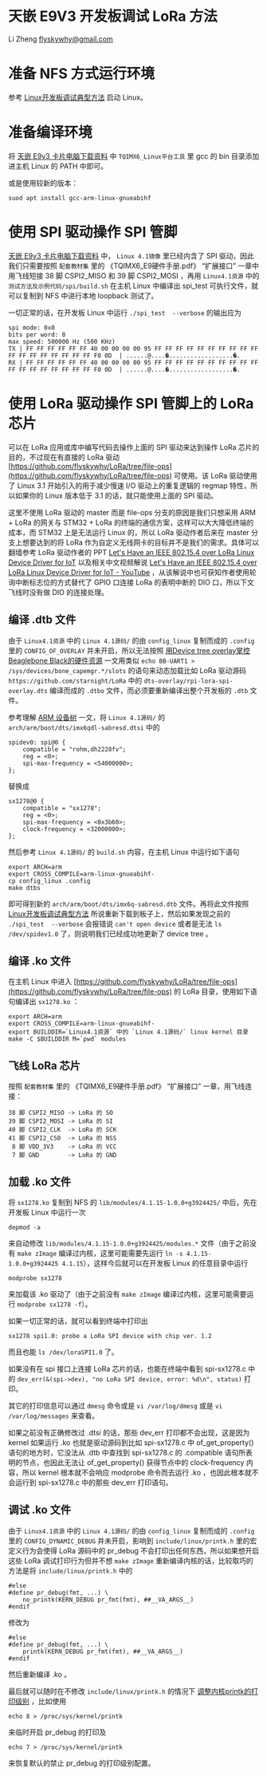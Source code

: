 # 天嵌 E9V3 开发板调试 LoRa 方法

Li Zheng flyskywhy@gmail.com

# 准备 NFS 方式运行环境
参考 [Linux开发板调试典型方法](Linux开发板调试典型方法.md) 启动 Linux。

# 准备编译环境
将 [天嵌 E9v3 卡片电脑下载资料](http://www.embedsky.com/index.php?g=home&m=download&a=show&id=7) 中 `TQIMX6_Linux平台工具` 里 gcc 的 bin 目录添加进主机 Linux 的 PATH 中即可。

或是使用较新的版本：

    suod apt install gcc-arm-linux-gnueabihf

# 使用 SPI 驱动操作 SPI 管脚
[天嵌 E9v3 卡片电脑下载资料](http://www.embedsky.com/index.php?g=home&m=download&a=show&id=7) 中， `Linux 4.1镜像` 里已经内含了 SPI 驱动，因此我们只需要按照 `配套教材集` 里的 《TQIMX6_E9硬件手册.pdf》 “扩展接口” 一章中用飞线短接 38 脚 CSPI2_MISO 和 39 脚 CSPI2_MOSI ，再用 `Linux4.1资源` 中的 `测试方法及示例代码/spi/build.sh` 在主机 Linux 中编译出 spi_test 可执行文件，就可以复制到 NFS 中进行本地 loopback 测试了。

一切正常的话，在开发板 Linux 中运行 `./spi_test  --verbose` 的输出应为
```
spi mode: 0x0
bits per word: 8
max speed: 500000 Hz (500 KHz)
TX | FF FF FF FF FF FF 40 00 00 00 00 95 FF FF FF FF FF FF FF FF FF FF FF FF FF FF FF FF FF FF F0 0D  | ......@....�..................�.
RX | FF FF FF FF FF FF 40 00 00 00 00 95 FF FF FF FF FF FF FF FF FF FF FF FF FF FF FF FF FF FF F0 0D  | ......@....�..................�.
```

# 使用 LoRa 驱动操作 SPI 管脚上的 LoRa 芯片
可以在 LoRa 应用或库中编写代码去操作上面的 SPI 驱动来达到操作 LoRa 芯片的目的，不过现在有直接的 LoRa 驱动 [https://github.com/flyskywhy/LoRa/tree/file-ops](https://github.com/flyskywhy/LoRa/tree/file-ops) 可使用。该 LoRa 驱动使用了 Linux 3.1 开始引入的用于减少慢速 I/O 驱动上的重复逻辑的 regmap 特性，所以如果你的 Linux 版本低于 3.1 的话，就只能使用上面的 SPI 驱动。

这里不使用 LoRa 驱动的 master 而是 file-ops 分支的原因是我们只想采用 ARM + LoRa 的网关与 STM32 + LoRa 的终端的通信方案，这样可以大大降低终端的成本，而 STM32 上是无法运行 Linux 的，所以 LoRa 驱动作者后来在 master 分支上想要达到的将 LoRa 作为自定义无线网卡的目标并不是我们的需求。具体可以翻墙参考 LoRa 驱动作者的 PPT [Let's Have an IEEE 802.15.4 over LoRa Linux Device Driver for IoT](https://www.slideshare.net/chienhungpan/lets-have-an-ieee-802154-over-lora-linux-device-driver-for-iot) 以及相关中文视频解说 [Let's Have an IEEE 802.15.4 over LoRa Linux Device Driver for IoT - YouTube](https://www.youtube.com/watch?v=_lGN-LDyl2I) ，从该解说中也可获知作者使用轮询中断标志位的方式替代了 GPIO 口连接 LoRa 的表明中断的 DIO 口，所以下文飞线时没有做 DIO 的连接处理。

## 编译 .dtb 文件
由于 `Linux4.1资源` 中的 `Linux 4.1源码/` 的由 `config_linux` 复制而成的 `.config` 里的 `CONFIG_OF_OVERLAY` 并未开启，所以无法按照 [用Device tree overlay掌控Beaglebone Black的硬件资源](https://techfantastic.wordpress.com/2013/11/15/beaglebone-black-device-tree-overlay/) 一文用类似 `echo BB-UART1 > /sys/devices/bone_capemgr.*/slots` 的语句来动态加载比如 LoRa 驱动源码 `https://github.com/starnight/LoRa` 中的 `dts-overlay/rpi-lora-spi-overlay.dts` 编译而成的 `.dtbo` 文件，而必须要重新编译出整个开发板的 `.dtb` 文件。

参考理解 [ARM 设备树](https://blog.csdn.net/21cnbao/article/details/8457546) 一文，将 `Linux 4.1源码/` 的 `arch/arm/boot/dts/imx6qdl-sabresd.dtsi` 中的
```
spidev0: spi@0 {
    compatible = "rohm,dh2228fv";
    reg = <0>;
    spi-max-frequency = <54000000>;
};
```
替换成
```
sx1278@0 {
    compatible = "sx1278";
    reg = <0>;
    spi-max-frequency = <0x3b60>;
    clock-frequency = <32000000>;
};
```
然后参考 `Linux 4.1源码/` 的 `build.sh` 内容，在主机 Linux 中运行如下语句
```
export ARCH=arm
export CROSS_COMPILE=arm-linux-gnueabihf-
cp config_linux .config
make dtbs
```
即可得到新的 `arch/arm/boot/dts/imx6q-sabresd.dtb` 文件。再将此文件按照 [Linux开发板调试典型方法](Linux开发板调试典型方法.md) 所说重新下载到板子上，然后如果发现之前的 `./spi_test  --verbose` 会报错说 `can't open device` 或者是无法 `ls /dev/spidev1.0` 了，则说明我们已经成功地更新了 device tree 。

## 编译 .ko 文件
在主机 Linux 中进入 [https://github.com/flyskywhy/LoRa/tree/file-ops](https://github.com/flyskywhy/LoRa/tree/file-ops) 的 LoRa 目录，使用如下语句编译出 `sx1278.ko` ：
```
export ARCH=arm
export CROSS_COMPILE=arm-linux-gnueabihf-
export BUILDDIR=`Linux4.1资源` 中的 `Linux 4.1源码/` linux kernel 目录
make -C $BUILDDIR M=`pwd` modules
```
## 飞线 LoRa 芯片
按照 `配套教材集` 里的 《TQIMX6_E9硬件手册.pdf》 “扩展接口” 一章，用飞线连接：
```
38 脚 CSPI2_MISO -> LoRa 的 SO
39 脚 CSPI2_MOSI -> LoRa 的 SI
40 脚 CSPI2_CLK  -> LoRa 的 SCK
41 脚 CSPI2_CS0  -> LoRa 的 NSS
 8 脚 VDD_3V3    -> LoRa 的 VCC
 7 脚 GND        -> LoRa 的 GND
```
## 加载 .ko 文件
将 `sx1278.ko` 复制到 NFS 的 `lib/modules/4.1.15-1.0.0+g3924425/` 中后，先在开发板 Linux 中运行一次

    depmod -a

来自动修改 `lib/modules/4.1.15-1.0.0+g3924425/modules.*` 文件（由于之前没有 `make zImage` 编译过内核，这里可能需要先运行 `ln -s 4.1.15-1.0.0+g3924425 4.1.15`），这样今后就可以在开发板 Linux 的任意目录中运行

    modprobe sx1278

来加载该 .ko 驱动了（由于之前没有 `make zImage` 编译过内核，这里可能需要运行 `modprobe sx1278 -f`）。

如果一切正常的话，就可以看到终端中打印出

    sx1278 spi1.0: probe a LoRa SPI device with chip ver. 1.2

而且也能 `ls /dev/loraSPI1.0` 了。

如果没有在 spi 接口上连接 LoRa 芯片的话，也能在终端中看到 spi-sx1278.c 中的 `dev_err(&(spi->dev), "no LoRa SPI device, error: %d\n", status)` 打印。

其它的打印信息可以通过 `dmesg` 命令或是 `vi /var/log/dmesg` 或是 `vi /var/log/messages` 来查看。

如果之前没有正确修改过 .dtsi 的话，那些 dev_err 打印都不会出现，这是因为 kernel 如果运行 .ko 也就是驱动源码到比如 spi-sx1278.c 中 of_get_property() 语句的地方时，它没法从 .dtb 中查找到 spi-sx1278.c 的 .compatible 语句所表明的节点，也因此无法让 of_get_property() 获得节点中的 clock-frequency 内容，所以 kernel 根本就不会响应 modprobe 命令而去运行 .ko ，也因此根本就不会运行到 spi-sx1278.c 中的那些 dev_err 打印语句。

## 调试 .ko 文件
由于 `Linux4.1资源` 中的 `Linux 4.1源码/` 的由 `config_linux` 复制而成的 `.config` 里的 `CONFIG_DYNAMIC_DEBUG` 并未开启，影响到 `include/linux/printk.h` 里的宏定义行为会使得 LoRa 源码中的 pr_debug 不会打印出任何东西，所以如果想开启这些 LoRa 调试打印行为但并不想 `make zImage` 重新编译内核的话，比较取巧的方法是将 `include/linux/printk.h` 中的
```
#else
#define pr_debug(fmt, ...) \
	no_printk(KERN_DEBUG pr_fmt(fmt), ##__VA_ARGS__)
#endif
```
修改为
```
#else
#define pr_debug(fmt, ...) \
	printk(KERN_DEBUG pr_fmt(fmt), ##__VA_ARGS__)
#endif
```
然后重新编译 .ko 。

最后就可以随时在不修改 `include/linux/printk.h` 的情况下 [调整内核printk的打印级别](https://blog.csdn.net/tonywgx/article/details/17504001) ，比如使用

    echo 8 > /proc/sys/kernel/printk

来临时开启 pr_debug 的打印及

    echo 7 > /proc/sys/kernel/printk

来恢复默认的禁止 pr_debug 的打印级别配置。
